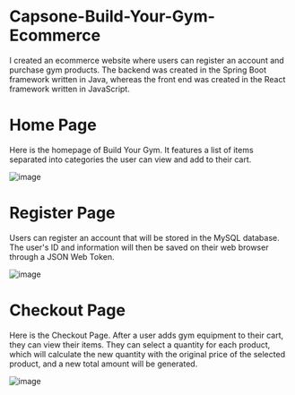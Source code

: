 # Capsone-Build-Your-Gym-Ecommerce
I created an ecommerce website where users can register an account and purchase gym products. The backend was created in the Spring Boot framework written in Java, whereas the front end was created in the React framework written in JavaScript.

# Home Page
Here is the homepage of Build Your Gym. It features a list of items separated into categories the user can view and add to their cart.

![image](https://user-images.githubusercontent.com/62003762/207675083-da747797-5b74-4f25-a3bb-a5609ab6708f.png)

# Register Page
Users can register an account that will be stored in the MySQL database. The user's ID and information will then be saved on their web browser through a JSON Web Token.

![image](https://user-images.githubusercontent.com/62003762/207675553-c16088d2-c863-473b-8e23-41465d053b61.png)

# Checkout Page
Here is the Checkout Page. After a user adds gym equipment to their cart, they can view their items. They can select a quantity for each product, which will calculate the new quantity with the original price of the selected product, and a new total amount will be generated.

![image](https://user-images.githubusercontent.com/62003762/207676446-94517d19-e9c5-46b4-b23b-11c448dfa26b.png)
